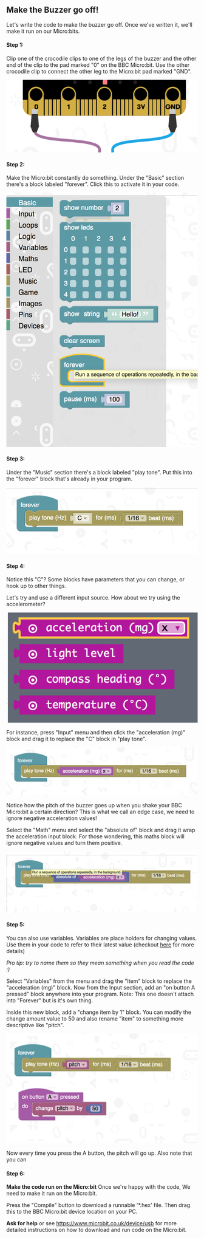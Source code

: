 ## Make the Buzzer go off!

Let's write the code to make the buzzer go off. Once we've written it, we'll make it run on our Micro:bits.

#### Step 1:
Clip one of the crocodile clips to one of the legs of the buzzer and the other end of the clip to the pad marked "0" on the BBC Micro:bit. Use the other crocodile clip to connect the other leg to the Micro:bit pad marked "GND".

![Connecting your buzzer](https://github.com/camallen/unipart_bbc_microbit/blob/master/images/clips_microbit.png "Connecting your buzzer")

#### Step 2:
Make the Micro:bit constantly do something. Under the "Basic" section there's a block labeled "forever". Click this to activate it in your code.

![Do something forever](https://github.com/camallen/unipart_bbc_microbit/blob/master/images/forever.png "Do something forever")

#### Step 3:
Under the "Music" section there's a block labeled "play tone". Put this into the "forever" block that's already in your program.

![Play a tone](https://github.com/camallen/unipart_bbc_microbit/blob/master/images/middle_C.png "Play a tone")

#### Step 4:
Notice this "C"? Some blocks have parameters that you can change, or hook up to other things.

Let's try and use a different input source. How about we try using the accelerometer?

![Choose a block to wire up](https://github.com/camallen/unipart_bbc_microbit/blob/master/images/choose_block_inputs.png "Choose a block to wire up")

For instance, press "Input" menu and then click the "acceleration (mg)" block and drag it to replace the "C" block in "play tone".

![Dynamic tones](https://github.com/camallen/unipart_bbc_microbit/blob/master/images/play_tone.png "Dynamic tones")

Notice how the pitch of the buzzer goes up when you shake your BBC Micro:bit a certain direction? This is what we call an edge case, we need to ignore negative acceleration values!

Select the "Math" menu and select the "absolute of" block and drag it wrap the acceleration input block. For those wondering, this maths block will ignore negative values and turn them positive.

![Dynamic tones](https://github.com/camallen/unipart_bbc_microbit/blob/master/images/play_tone_abs.png "Dynamic tones")

####  Step 5:
You can also use variables. Variables are place holders for changing values. Use them in your code to refer to their latest value (checkout [here](https://www.microbit.co.uk/blocks/book/variables) for more details)

*Pro tip: try to name them so they mean something when you read the code :)*

Select "Variables" from the menu and drag the "Item" block to replace the "acceleration (mg)" block. Now from the Input section, add an "on button A pressed" block anywhere into your program. Note: This one doesn't attach into "Forever" but is it's own thing.

Inside this new block, add a "change item by 1" block. You can modify the change amount value to 50 and also rename "item" to something more descriptive like "pitch".

![Button pitch change](https://github.com/camallen/unipart_bbc_microbit/blob/master/images/button_pitch_change.png "Button pitch change")

Now every time you press the A button, the pitch will go up. Also note that you can

####  Step 6:
**Make the code run on the Micro:bit**
Once we're happy with the code, We need to make it run on the Micro:bit.

Press the "Compile" button to download a runnable '\*.hex' file. Then drag this to the BBC Micro:bit device location on your PC.

**Ask for help** or see https://www.microbit.co.uk/device/usb for more detailed instructions on how to download and run code on the Micro:bit.
